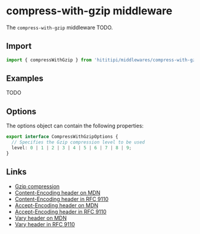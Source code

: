# compress-with-gzip middleware

The `compress-with-gzip` middleware TODO.

## Import

```js
import { compressWithGzip } from 'hititipi/middlewares/compress-with-gzip/compress-with-gzip.js';
```

## Examples

TODO

## Options

The options object can contain the following properties:

```ts
export interface CompressWithGzipOptions {
  // Specifies the Gzip compression level to be used
  level: 0 | 1 | 2 | 3 | 4 | 5 | 6 | 7 | 8 | 9;
}
```

## Links

- [Gzip compression](https://developer.mozilla.org/en-US/docs/Glossary/gzip_compression)
- [Content-Encoding header on MDN](https://developer.mozilla.org/en-US/docs/Web/HTTP/Headers/Content-Encoding)
- [Content-Encoding header in RFC 9110](https://httpwg.org/specs/rfc9110.html#field.content-encoding)
- [Accept-Encoding header on MDN](https://developer.mozilla.org/en-US/docs/Web/HTTP/Headers/Accept-Encoding)
- [Accept-Encoding header in RFC 9110](https://httpwg.org/specs/rfc9110.html#field.accept-encoding)
- [Vary header on MDN](https://developer.mozilla.org/en-US/docs/Web/HTTP/Headers/Vary)
- [Vary header in RFC 9110](https://httpwg.org/specs/rfc9110.html#field.vary)
